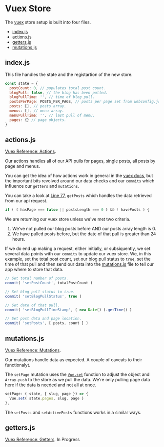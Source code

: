 # Vuex Store
The [vuex](https://vuex.vuejs.org/en/intro.html) store setup is built into four files.

  * [index.js](https://github.com/jomurgel/project-acorn-ssr/blob/master/src/store/index.js)
  * [actions.js](https://github.com/jomurgel/project-acorn-ssr/blob/master/src/store/actions.js)
  * [getters.js](https://github.com/jomurgel/project-acorn-ssr/blob/master/src/store/getters.js)
  * [mutations.js](https://github.com/jomurgel/project-acorn-ssr/blob/master/src/store/mutations.js)

## index.js
This file handles the state and the registartion of the new store.

``` javascript
const state = {
  postCount: 0, // populates total post count.
  blogPull: false, // the blog has been pulled.
  blogPullTime: '', // time of blog pull.
  postsPerPage: POSTS_PER_PAGE, // posts per page set from webconfig.js
  posts: [], // posts array.
  menus: [], // menu array.
  menuPullTime: '', // last pull of menu.
  pages: {} // page objects.
}
```

## actions.js
[Vuex Reference: Actions](https://vuex.vuejs.org/en/actions.html).

Our actions handles all of our API pulls for pages, single posts, all posts by page and menus.

You can get the idea of how actions work in general in the [vuex docs](https://vuex.vuejs.org/en/actions.html), but the important bits revolved around our data checks and our `commits` which influence our `getters` and `mutations`.

You can take a look at [Line 77](https://github.com/jomurgel/project-acorn-ssr/blob/master/src/store/actions.js#L77), `getPosts` which handles the data retrieved from our api request.

``` javascript
if ( ( hasPage === false || postsLength === 0 ) && ! havePosts ) {
```

We are returning our vuex store unless we've met two criteria.

  1. We've not pulled our blog posts before AND our posts array length is 0.
  2. We have pulled posts before, but the date of that pull is greater than 24 hours.

If we do end up making a request, either initially, or subsiquently, we set several data points with our `commits` to update our vuex store. We, in this example, set the total post count, set our blog pull status to `true`, set the time of that pull and then send our data into the [mutations.js](https://github.com/jomurgel/project-acorn-ssr/blob/master/src/store/mutations.js) file to tell our app where to store that data.

``` javascript
// Set total number of posts.
commit( 'setPostCount', totalPostCount )

// Set blog pull status to true.
commit( 'setBlogPullStatus', true )

// Set date of that pull.
commit( 'setBlogPullTimeStamp', ( new Date() ).getTime() )

// Set post data and page location.
commit( 'setPosts', [ posts, count ] )
```

## mutations.js
[Vuex Reference: Mutations](https://vuex.vuejs.org/en/mutations.html).

Our mutations handle data as expected. A couple of caveats to their functionalyt.

The `setPage` mutation uses the [`Vue.set`](https://vuejs.org/v2/api/#Vue-set) function to adjust the object and `Array.push` to the store as we pull the data. We're only pulling page data here if the data is needed and not all at once.

``` javascript
setPage: ( state, { slug, page }) => {
  Vue.set( state.pages, slug, page )
},
```

The `setPosts` and `setActivePosts` functions works in a similar ways.

## getters.js
[Vuex Reference: Getters](https://vuex.vuejs.org/en/getters.html).
In Progress
